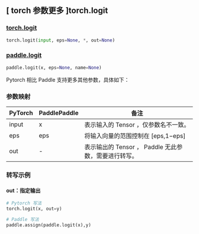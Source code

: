 ## [ torch 参数更多 ]torch.logit

### [torch.logit](https://pytorch.org/docs/1.13/generated/torch.logit.html?highlight=torch+logit#torch.logit)

```python
torch.logit(input, eps=None, *, out=None)
```

### [paddle.logit](https://www.paddlepaddle.org.cn/documentation/docs/zh/api/paddle/logit_cn.html)

```python
paddle.logit(x, eps=None, name=None)
```

Pytorch 相比 Paddle 支持更多其他参数，具体如下：

### 参数映射

| PyTorch                             | PaddlePaddle | 备注                                                                    |
| ----------------------------------- | ------------ | ----------------------------------------------------------------------- |
| input     | x           | 表示输入的 Tensor ，仅参数名不一致。                         |
| eps     | eps           | 将输入向量的范围控制在 [eps,1−eps]                        |
| out           | -      | 表示输出的 Tensor ， Paddle 无此参数，需要进行转写。         |

### 转写示例
#### out：指定输出
```python
# Pytorch 写法
torch.logit(x, out=y)

# Paddle 写法
paddle.assign(paddle.logit(x),y)
```
